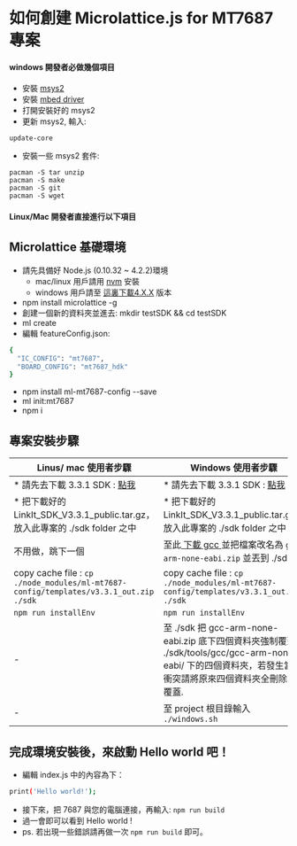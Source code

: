 # 如何創建 Microlattice.js for MT7687 專案


#### windows 開發者必做幾個項目
* 安裝 [msys2](https://msys2.github.io/)
* 安裝 [mbed driver](http://mbed.org/handbook/Windows-serial-configuration)
* 打開安裝好的 msys2
* 更新 msys2, 輸入:
```
update-core
```
* 安裝一些 msys2 套件:
```
pacman -S tar unzip
pacman -S make
pacman -S git
pacman -S wget
```

#### Linux/Mac 開發者直接進行以下項目

## Microlattice 基礎環境
* 請先具備好 Node.js (0.10.32 ~ 4.2.2)環境
  * mac/linux 用戶請用 [nvm](https://github.com/creationix/nvm) 安裝
  * windows 用戶請至 [這裏下載4.X.X](https://nodejs.org/en/) 版本
* npm install microlattice -g
* 創建一個新的資料夾並進去: mkdir testSDK && cd testSDK
* ml create
* 編輯 featureConfig.json:
``` bash
{
  "IC_CONFIG": "mt7687",
  "BOARD_CONFIG": "mt7687_hdk"
}
```
* npm install ml-mt7687-config --save
* ml init:mt7687
* npm i

## 專案安裝步驟

| Linus/ mac 使用者步驟 | Windows 使用者步驟 |
| -- | -- |
| * 請先去下載 3.3.1 SDK : [點我](https://cdn.mediatek.com/download_page/index.html?platform=RTOS&version=v3.3.1&filename=LinkIt_SDK_V3.3.1_public.tar.gz) | * 請先去下載 3.3.1 SDK : [點我](https://cdn.mediatek.com/download_page/index.html?platform=RTOS&version=v3.3.1&filename=LinkIt_SDK_V3.3.1_public.tar.gz) |
| * 把下載好的 LinkIt_SDK_V3.3.1_public.tar.gz，放入此專案的 ./sdk folder 之中 | * 把下載好的 LinkIt_SDK_V3.3.1_public.tar.gz，放入此專案的 ./sdk folder 之中 |
| 不用做，跳下一個 | 至此[ 下載 gcc ](https://launchpad.net/gcc-arm-embedded/4.8/4.8-2014-q3-update/+download/gcc-arm-none-eabi-4_8-2014q3-20140805-win32.zip)並把檔案改名為 `gcc-arm-none-eabi.zip` 並丟到 ./sdk|
| copy cache file : `cp ./node_modules/ml-mt7687-config/templates/v3.3.1_out.zip ./sdk` | copy cache file : `cp ./node_modules/ml-mt7687-config/templates/v3.3.1_out.zip ./sdk` |
|`npm run installEnv` | `npm run installEnv` |
|- | 至 ./sdk 把 gcc-arm-none-eabi.zip 底下四個資料夾強制覆蓋 ./sdk/tools/gcc/gcc-arm-none-eabi/ 下的四個資料夾，若發生當案衝突請將原來四個資料夾全刪除再覆蓋.|
| -| 至 project 根目錄輸入 `./windows.sh` |

## 完成環境安裝後，來啟動 Hello world 吧！
* 編輯 index.js 中的內容為下：
``` bash
print('Hello world!');
```
* 接下來，把 7687 與您的電腦連接，再輸入: `npm run build`
* 過一會即可以看到 Hello world !
* ps. 若出現一些錯誤請再做一次 `npm run build` 即可。